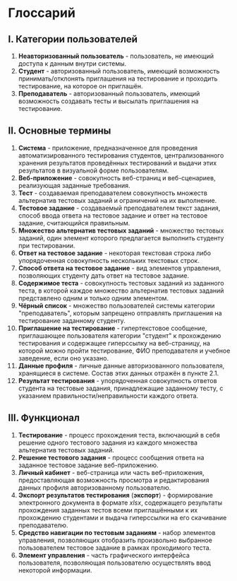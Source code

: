 # Глоссарий

## I. Категории пользователей

1. **Неавторизованный пользователь** - пользователь, не имеющий доступа к данным внутри системы.
2. **Студент** - авторизованный пользователь, имеющий возможность принимать/отклонять приглашения на тестирование и проходить тестирование, на которое он приглашён.
3. **Преподаватель** - авторизованный пользователь, имеющий возможность создавать тесты и высылать приглашения на тестирование.

## II. Основные термины

1. **Система** - приложение, предназначенное для проведения автоматизированного тестирования студентов, централизованного хранения результатов проведённых тестирований и выдачи этих результатов в визуальной форме пользователям.
2. **Веб-приложение** - совокупность веб-страниц и веб-сценариев, реализующая заданные требования.
3. **Тест** - создаваемая преподавателем совокупность множеств альтернатив тестовых заданий и ограничений на их выполнение.
4. **Тестовое задание** - создаваемый преподавателем текст задания, способ ввода ответа на тестовое задание и ответ на тестовое задание, считающийся правильным.
5. **Множество альтернатив тестовых заданий** - множество тестовых заданий, один элемент которого предлагается выполнить студенту при тестировании.
5. **Ответ на тестовое задание** - некоторая текстовая строка либо упорядоченная совокупность нескольких текстовых строк.
6. **Способ ответа на тестовое задание** - вид элементов управления, позволяющих студенту дать ответ на тестовое задание.
7. **Содержимое теста** - совокупность тестовых заданий из заданного теста, в которой каждое множество альтернатив тестовых заданий представлено одним и только одним элементом.
5. **Чёрный список** - множество пользователей системы категории "преподаватель", которым запрещено отправлять приглашения на тестирование заданному студенту.
6. **Приглашение на тестирование** - гипертекстовое сообщение, приглашающее пользователя категории "студент" к прохождению тестирования и содержащее гиперссылку на веб-страницу, на которой можно пройти тестирование, ФИО преподавателя и учебное заведение, если оно указано.
7. **Данные профиля** - личные данные авторизованного пользователя, хранящиеся в системе. Состав этих данных отражён в пункте 2.1.
8. **Результат тестирования** - упорядоченная совокупность ответов студента на тестовые задания, принадлежащие заданному тесту, с указанием правильности/неправильности каждого ответа.

## III. Функционал

1. **Тестирование** - процесс прохождения теста, включающий в себя решение одного тестового задания из каждого множества альтернатив тестовых заданий.
2. **Решение тестового задания** - процесс сообщения ответа на заданное тестовое задание веб-приложению.
2. **Личный кабинет** - веб-страница или часть веб-приложения, предоставляющая возможность просмотра и редактирования данных профиля авторизованному пользователю.
3. **Экспорт результатов тестирования** (**экспорт**) - формирование электронного документа в формате *xlsx*, содержащего результаты прохождения заданных тестов всеми приглашёнными к их прохождению студентами и выдача гиперссылки на его скачивание преподавателю.
4. **Средство навигации по тестовым заданиям** - набор элементов управления, позволяющих отобразить произвольно выбранное пользователем тестовое задание в рамках проходимого теста.
5. **Элемент управления** - часть графического интерфейса пользователя, позволяющая пользователю осуществлять ввод некоторой информации.

